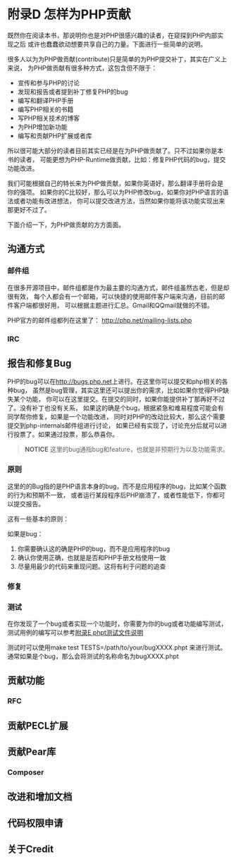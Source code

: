 # 附录D 怎样为PHP贡献

既然你在阅读本书，那说明你也是对PHP很感兴趣的读者，在窥探到PHP内部实现之后
或许也蠢蠢欲动想要共享自己的力量。下面进行一些简单的说明。

很多人以为为PHP做贡献(contribute)只是简单的为PHP提交补丁，其实在广义上来说，
为PHP做贡献有很多种方式，这包含但不限于：

- 宣传和参与PHP的讨论
- 发现和报告或者提到补丁修复PHP的bug
- 编写和翻译PHP手册
- 编写PHP相关的书籍
- 写PHP相关技术的博客
- 为PHP增加新功能
- 编写和贡献PHP扩展或者库

所以很可能大部分的读者目前其实已经是在为PHP做贡献了。只不过如果你是本书的读者，
可能更想为PHP-Runtime做贡献，比如：修复PHP代码的bug，提交功能改进。

我们可能根据自己的特长来为PHP做贡献，如果你英语好，那么翻译手册将会是你的强项。
如果你的C比较好，那么可以为PHP修改bug，如果你对PHP语言的语法或者功能有改进想法，
你可以提交改进方法，当然如果你能将该功能实现出来那更好不过了。

下面介绍一下，为PHP做贡献的方方面面。

## 沟通方式
### 邮件组
在很多开源项目中，邮件组都是作为最主要的沟通方式，邮件组虽然古老，但是却很有效，
每个人都会有一个邮箱，可以快捷的使用邮件客户端来沟通，目前的邮件客户端都很好用，
可以根据主题进行汇总。Gmail和QQmail就做的不错。

PHP官方的邮件组都列在这里了： <http://php.net/mailing-lists.php>

### IRC

## 报告和修复Bug

PHP的bug可以在<http://bugs.php.net>上进行。在这里你可以提交和php相关的各种bug，
虽然是bug管理，其实这里还可以提出你的需求，比如如果你觉得PHP缺失某个功能，
你可以在这里提交。在提交的同时，如果你能提供补丁那再好不过了。没有补丁也没有关系，
如果这的确是个bug，根据紧急和难易程度可能会有同学帮你修复，如果是一个功能改进，
同时对PHP的改动比较大，那么这个需要提交到php-internals邮件组进行讨论，
如果已经有实现了，讨论充分后就可以进行投票了。如果通过投票，那么恭喜你。

>**NOTICE**
>这里的bug通指bug和feature，也就是非预期行为以及功能需求。

### 原则
这里的的Bug指的是PHP语言本身的bug，而不是应用程序的bug，比如某个函数的行为和预期不一致，
或者运行某段程序后PHP崩溃了，或者性能低下，你都可以提交报告。

这有一些基本的原则：

如果是bug：

1. 你需要确认这的确是PHP的bug，而不是应用程序的bug
1. 确认你使用正确，也就是是否和PHP手册文档使用一致
1. 尽量用最少的代码来重现问题。这将有利于问题的追查

### 修复

### 测试
在你发现了一个bug或者实现一个功能时，你需要为你的bug或者功能编写测试，
测试用例的编写可以参考[附录E phpt测试文件说明](?r=E-phpt-file.markdown)

测试时可以使用make test TESTS=/path/to/your/bugXXXX.phpt 来进行测试。
通常如果是个bug，那么会将测试的名称命名为bugXXXX.phpt

## 贡献功能
### RFC

## 贡献PECL扩展

## 贡献Pear库

### Composer

## 改进和增加文档

## 代码权限申请

## 关于Credit
